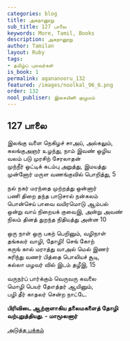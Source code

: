 ```yaml
---
categories: blog
title: அகநானூறு
sub_title: 127 பாலை
keywords: More, Tamil, Books
description: அகநானூறு
author: Tamilan
layout: Ruby
tags:
- தமிழ்ப் புலவர்கள்
is_book: 1
permalink: agananooru_132
featured: /images/noolkal_96_6.png
order: 132
nool_publiser: இசையினி குழுமம்
---
```



## 127 பாலை

இலங்கு வளை நெகிழச் சாஅய், அல்கலும்,  
கலங்குஅஞர் உழந்து, நாம் இவண் ஒழிய  
வலம் படு முரசிற் சேரலாதன்  
முந்நீர் ஓட்டிக் கடம்பு அறுத்து, இமயத்து  
முன்னோர் மருள வணங்குவில் பொறித்து, 5

நல் நகர் மரந்தை முற்றத்து ஒன்னார்  
பணி திறை தந்த பாடுசால் நன்கலம்  
பொன்செய் பாவை வயிரமொடு ஆம்பல்  
ஒன்று வாய் நிறையக் குவைஇ, அன்று அவண்  
நிலம் தினத் துறந்த நிதியத்து அன்ன 10

ஒரு நாள் ஒரு பகற் பெறினும், வழிநாள்  
தங்கலர் வாழி, தோழி! செங் கோற்  
கருங் கால் மராத்து வாஅல் மெல் இணர்  
சுரிந்து வணர் பித்தை பொலியச் சூடி,  
கல்லா மழவர் வில் இடம் தழீஇ, 15

வருநர்ப் பார்க்கும் வெருவரு கவலை  
மொழி பெயர் தேஎத்தர் ஆயினும்,  
பழி தீர் காதலர் சென்ற நாட்டே.

**பிரிவிடை ஆற்றாளாகிய தலைமகளைத் தோழி  
வற்புறுத்தியது. - மாமூலனார்**

[அடுத்த பக்கம்](agananooru_133)